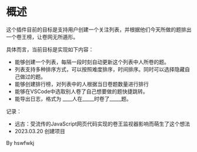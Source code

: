 # 概述
这个插件目前的目标是支持用户创建一个关注列表，并根据他们今天所做的题排出一个卷王榜，让卷网无所遁形。

具体而言，当前目标是实现如下内容：

- 能够创建一个列表，每隔一段时刻自动更新这个列表中人所卷的题。
- 列表支持多种排序方式，可以按照难度排序，时间排序。同时可以选择隐藏自己做过的题。
- 能够创建排行榜，对列表中的人根据当日卷题数量进行排行
- 能够在VSCode中选取别人卷了自己想要做的题快捷跳转。
- 能导出日志，格式为 ____人在_____时卷了_____题。

记录：
- 远古：受流传的JavaScript网页代码实现的卷王监视器影响而萌生了这个想法
- 2023.03.20 创建项目

By hswfwkj